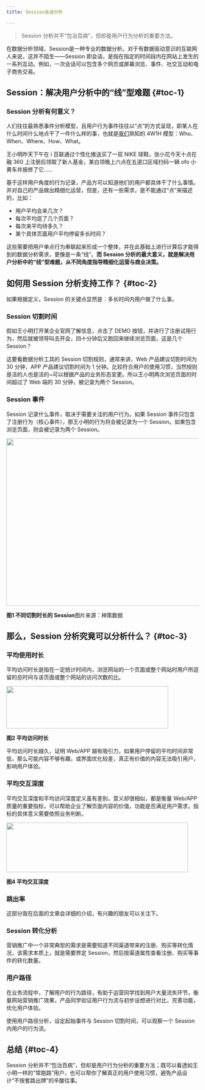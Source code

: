 ```yaml
---
title: Session会话分析

---
```

> Session 分析并不“包治百病”，但却是用户行为分析的重要方法。

在数据分析领域，Session是一种专业的数据分析。对于有数据驱动意识的互联网人来说，这并不陌生——Session 即会话，是指在指定的时间段内在网站上发生的一系列互动。例如，一次会话可以包含多个网页或屏幕浏览、事件、社交互动和电子商务交易。

## Session：解决用户分析中的“线”型难题 {#toc-1}

### **Session 分析有何意义？**

人们往往最熟悉事件分析模型，且用户行为事件往往以“点”的方式呈现，即某人在什么时间什么地点干了一件什么样的事，也就是[我们](https://www.w3cdoc.com)熟知的 4W1H 模型：Who、When、Where、How、What。

王小明昨天下午在 i 百联通过个性化推送买了一双 NIKE 球鞋，张小花今天十点在融 360 上注册后领取了新人基金，某白领晚上六点在五道口区域扫码一辆 ofo 小黄车并报修了它……

基于这样用户角度的行为记录，产品方可以知道他们的用户都具体干了什么事情。并对自己的产品做出精细化运营，但是，还有一些需求，是不能通过“点”来描述的，比如：

* 用户平均会来几次？
* 每次平均逛了几个页面？
* 每次来平均待多久？
* 某个具体页面用户平均停留多长时间？

这些需要把用户单点行为串联起来形成一个整体，并在此基础上进行计算后才能得到的数据分析需求，更像是一条“线”。**而 Session 分析的最大意义，就是解决用户分析中的“线”型难题，从不同角度指导精细化运营与商业决策。**

## 如何用 Session 分析支持工作？ {#toc-2}

如果根据定义，Session 的关键点显然是：多长时间内用户做了什么事。

### **Session 切割时间**

假如王小明打开某企业官网了解信息，点击了 DEMO 按钮，并进行了注册试用行为，然后就被领导叫去开会，四十分钟后又跑回来继续浏览页面，这是几个 Session？

这要看数据分析工具的 Session 切割规则，通常来讲，Web 产品建议切割时间为 30 分钟，APP 产品建议切割时间为 1 分钟。比较符合用户的使用习惯，当然规则是活的人也是活的~可以根据产品的业务形态变更。所以王小明两次浏览页面的时间超过了 Web 端的 30 分钟，被记录为两个 Session。

### **Session 事件**

Session 记录什么事件，取决于需要关注的用户行为。如果 Session 事件只包含了注册行为（核心事件），那王小明的行为将会被记录为一个 Session。如果包含浏览页面，则会被记录为两个 Session。

<img loading="lazy" class="aligncenter" src="https://haomou.oss-cn-beijing.aliyuncs.com/upload/2021/05/T4IKlAAG415UXL2S54gf.png" data-src="https://haomou.oss-cn-beijing.aliyuncs.com/upload/2021/05/T4IKlAAG415UXL2S54gf.png?x-oss-process=image/format,webp" alt="" width="649" height="438" data-action="zoom" />

**图1 不同切割时长的 Session**图片来源：神策数据

## 那么，Session 分析究竟可以分析什么？ {#toc-3}

### **平均使用时长**

平均访问时长是指在一定统计时间内，浏览网站的一个页面或整个网站时用户所逗留的总时间与该页面或整个网站的访问次数的比。

<img loading="lazy" class="aligncenter" src="https://haomou.oss-cn-beijing.aliyuncs.com/upload/2021/05/YbzOa9T4qwFt7mnMhcsI.png" data-src="https://haomou.oss-cn-beijing.aliyuncs.com/upload/2021/05/YbzOa9T4qwFt7mnMhcsI.png?x-oss-process=image/format,webp" alt="" width="424" height="111" data-action="zoom" />

**图2 平均访问时长**

平均访问时长越久，证明 Web/APP 越有吸引力，如果用户停留的平均时间非常低，那么可能内容不够有趣，或界面优化较差，真正有价值的内容无法吸引用户，影响用户体验。

### **平均交互深度**

平均交互深度和平均访问深度定义虽有差别，意义却很相似，都是衡量 Web/APP 质量的重要指标，可以帮助企业了解页面内容的价值，功能是否满足用户需求，指标的具体意义需要依照业务判断。

<img loading="lazy" class="aligncenter" src="https://haomou.oss-cn-beijing.aliyuncs.com/upload/2021/05/Fjw6r8pTxKvosBVLYkm4.png" data-src="https://haomou.oss-cn-beijing.aliyuncs.com/upload/2021/05/Fjw6r8pTxKvosBVLYkm4.png?x-oss-process=image/format,webp" alt="" width="476" height="130" data-action="zoom" />

**图4 平均交互深度**

### **跳出率**

这部分我在后面的文章会详细的介绍，有兴趣的朋友可以关注下。

### **Session 转化分析**

营销推广中一个非常典型的需求是需要知道不同渠道带来的注册、购买等转化情况，该需求本质上，就是需要界定 Session，然后按渠道属性查看注册、购买等事件的转化数量。

### **用户路径**

在业务流程中，了解用户的行为路径，有助于运营同学找到用户大量流失环节，衡量网站营销推广效果，产品同学验证用户行为流与初步设想进行对比，完善功能，优化用户体验。

使用用户路径分析，设定起始事件与 Session 切割时间，可以观察一个 Session 内用户的行为流。

## 总结 {#toc-4}

Session 分析并不“包治百病”，但却是用户行为分析的重要方法；既可以看透如王小明一样的“常跑路”用户，也可以帮你了解真正的用户使用习惯，避免产品设计“不按套路出牌”的辛酸往事。
